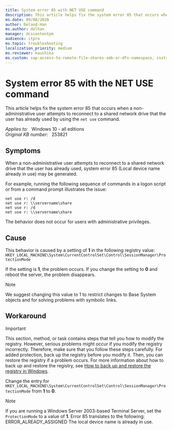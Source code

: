 ```yaml
---
title: System error 85 with NET USE command
description: This article helps fix the system error 85 that occurs when a non-administrative user attempts to reconnect to a shared network drive that the user has already used by using the net use command.
ms.date: 09/08/2020
author: Deland-Han
ms.author: delhan
manager: dcscontentpm
audience: itpro
ms.topic: troubleshooting
localization_priority: medium
ms.reviewer: kaushika
ms.custom: sap:access-to-remote-file-shares-smb-or-dfs-namespace, csstroubleshoot
---
```

# System error 85 with the NET USE command

This article helps fix the system error 85 that occurs when a non-administrative user attempts to reconnect to a shared network drive that the user has already used by using the `net use` command.

_Applies to:_ &nbsp; Windows 10 - all editions  
_Original KB number:_ &nbsp; 253821

## Symptoms

When a non-administrative user attempts to reconnect to a shared network drive that the user has already used, system error 85 (Local device name already in use) may be generated.

For example, running the following sequence of commands in a logon script or from a command prompt illustrates the issue:

```console
net use r: /d
net use r: \\servername\share
net use r: /d
net use r: \\servername\share
```

The behavior does not occur for users with administrative privileges.

## Cause

This behavior is caused by a setting of **1** in the following registry value:  
`HKEY_LOCAL_MACHINE\System\CurrentControlSet\Control\SessionManager\ProtectionMode`

If the setting is **1**, the problem occurs. If you change the setting to **0** and reboot the server, the problem disappears.

> [!NOTE]
> We suggest changing this value to 1 to restrict changes to Base System objects and for solving problems with symbolic links.

## Workaround

> [!IMPORTANT]
> This section, method, or task contains steps that tell you how to modify the registry. However, serious problems might occur if you modify the registry incorrectly. Therefore, make sure that you follow these steps carefully. For added protection, back up the registry before you modify it. Then, you can restore the registry if a problem occurs. For more information about how to back up and restore the registry, see [How to back up and restore the registry in Windows](https://support.microsoft.com/help/322756).

Change the entry for `HKEY_LOCAL_MACHINE\System\CurrentControlSet\Control\SessionManager\ProtectionMode` from **1** to **0**.

> [!NOTE]
> If you are running a Windows Server 2003-based Terminal Server, set the `ProtectionMode` to a value of **1**. Error 85 translates to the following:  
> ERROR_ALREADY_ASSIGNED The local device name is already in use.

